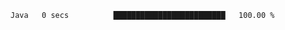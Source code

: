 <!--START_SECTION:waka-->

```txt
Java   0 secs          █████████████████████████   100.00 %
```

<!--END_SECTION:waka-->
